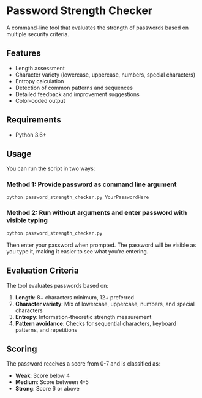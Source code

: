 # Password Strength Checker

A command-line tool that evaluates the strength of passwords based on multiple security criteria.

## Features

- Length assessment
- Character variety (lowercase, uppercase, numbers, special characters)
- Entropy calculation
- Detection of common patterns and sequences
- Detailed feedback and improvement suggestions
- Color-coded output

## Requirements

- Python 3.6+

## Usage

You can run the script in two ways:

### Method 1: Provide password as command line argument

```bash
python password_strength_checker.py YourPasswordHere
```

### Method 2: Run without arguments and enter password with visible typing

```bash
python password_strength_checker.py
```

Then enter your password when prompted. The password will be visible as you type it, making it easier to see what you're entering.

## Evaluation Criteria

The tool evaluates passwords based on:

1. **Length**: 8+ characters minimum, 12+ preferred
2. **Character variety**: Mix of lowercase, uppercase, numbers, and special characters
3. **Entropy**: Information-theoretic strength measurement
4. **Pattern avoidance**: Checks for sequential characters, keyboard patterns, and repetitions

## Scoring

The password receives a score from 0-7 and is classified as:
- **Weak**: Score below 4
- **Medium**: Score between 4-5
- **Strong**: Score 6 or above 